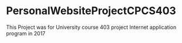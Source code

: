 # PersonalWebsiteProjectCPCS403
This Project was for University course 403 project Internet application program in 2017
